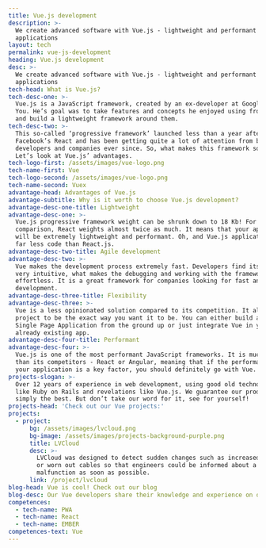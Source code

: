 ```yaml
---
title: Vue.js development
description: >-
  We create advanced software with Vue.js - lightweight and performant
  applications
layout: tech
permalink: vue-js-development
heading: Vue.js development
desc: >-
  We create advanced software with Vue.js - lightweight and performant
  applications
tech-head: What is Vue.js?
tech-desc-one: >-
  Vue.js is a JavaScript framework, created by an ex-developer at Google - Evan
  You. He’s goal was to take features and concepts he enjoyed using from Angular
  and build a lightweight framework around them.
tech-desc-two: >-
  This so-called ‘progressive framework’ launched less than a year after
  Facebook’s React and has been getting quite a lot of attention from both
  developers and companies ever since. So, what makes this framework so special?
  Let’s look at Vue.js’ advantages.
tech-logo-first: /assets/images/vue-logo.png
tech-name-first: Vue
tech-logo-second: /assets/images/vue-logo.png
tech-name-second: Vuex
advantage-head: Advantages of Vue.js
advantage-subtitle: Why is it worth to choose Vue.js development?
advantage-desc-one-title: Lightweight
advantage-desc-one: >-
  Vue.js progressive framework weight can be shrunk down to 18 Kb! For
  comparison, React weights almost twice as much. It means that your application
  will be extremely lightweight and performant. Oh, and Vue.js applications take
  far less code than React.js.
advantage-desc-two-title: Agile development
advantage-desc-two: >-
  Vue makes the development process extremely fast. Developers find its syntax
  very intuitive, what makes the debugging and working with the framework
  effortless. It is a great framework for companies looking for fast and smooth
  development.
advantage-desc-three-title: Flexibility
advantage-desc-three: >-
  Vue is a less opinionated solution compared to its competition. It allows your
  project to be the exact way you want it to be. You can either build an entire
  Single Page Application from the ground up or just integrate Vue in your
  already existing app.
advantage-desc-four-title: Performant
advantage-desc-four: >-
  Vue.js is one of the most performant JavaScript frameworks. It is much faster
  than its competitors - React or Angular, meaning that if the performance of
  your application is a key factor, you should definitely go with Vue.
projects-slogan: >-
  Over 12 years of experience in web development, using good old technologies
  like Ruby on Rails and revelations like Vue.js. We guarantee our products are
  simply the best. But don’t take our word for it, see for yourself!
projects-head: 'Check out our Vue projects:'
projects:
  - project:
      bg: /assets/images/lvcloud.png
      bg-image: /assets/images/projects-background-purple.png
      title: LVCloud
      desc: >-
        LVCloud was designed to detect sudden changes such as increased humidity
        or worn out cables so that engineers could be informed about a possible
        malfunction as soon as possible.
      link: /project/lvcloud
blog-head: Vue is cool! Check out our blog
blog-desc: Our Vue developers share their knowledge and experience on our blog.
competences:
  - tech-name: PWA
  - tech-name: React
  - tech-name: EMBER
competences-text: Vue
---
```


